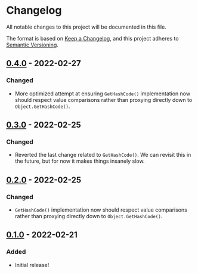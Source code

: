 # Changelog
All notable changes to this project will be documented in this file.

The format is based on [Keep a Changelog](https://keepachangelog.com/en/1.0.0/), and this project adheres to [Semantic Versioning](https://semver.org/spec/v2.0.0.html).

## [0.4.0] - 2022-02-27

### Changed

- More optimized attempt at ensuring `GetHashCode()` implementation now should respect value comparisons rather than proxying directly down to `Object.GetHashCode()`.

## [0.3.0] - 2022-02-25

### Changed

- Reverted the last change related to `GetHashCode()`. We can revisit this in the future, but for now it makes things insanely slow.

## [0.2.0] - 2022-02-25

### Changed

- `GetHashCode()` implementation now should respect value comparisons rather than proxying directly down to `Object.GetHashCode()`.

## [0.1.0] - 2022-02-21

### Added

- Initial release!

[0.4.0]: https://github.com/RealGoodAppsLLC/ExpressionMagic/releases/tag/v0.4.0
[0.3.0]: https://github.com/RealGoodAppsLLC/ExpressionMagic/releases/tag/v0.3.0
[0.2.0]: https://github.com/RealGoodAppsLLC/ExpressionMagic/releases/tag/v0.2.0
[0.1.0]: https://github.com/RealGoodAppsLLC/ExpressionMagic/releases/tag/v0.1.0
